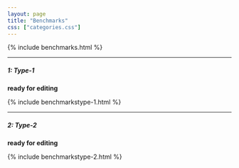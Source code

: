 ```yaml
---
layout: page
title: "Benchmarks"
css: ["categories.css"]
---
```

{% include benchmarks.html %}



-----
##### 1: Type-1 

**ready for editing**

{% include benchmarkstype-1.html %}


-----
##### 2: Type-2

**ready for editing**

{% include benchmarkstype-2.html %}
